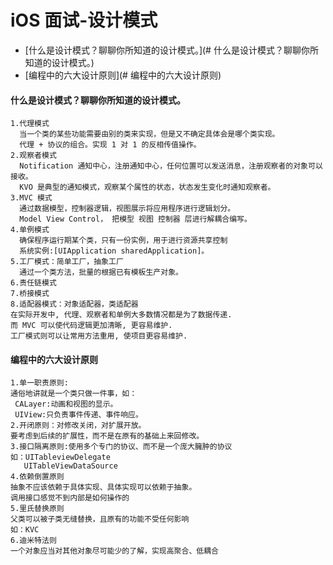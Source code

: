 # iOS 面试-设计模式

- [什么是设计模式？聊聊你所知道的设计模式。](# 什么是设计模式？聊聊你所知道的设计模式。)
- [编程中的六大设计原则](# 编程中的六大设计原则)

#### 什么是设计模式？聊聊你所知道的设计模式。
```
1.代理模式
  当一个类的某些功能需要由别的类来实现，但是又不确定具体会是哪个类实现。
  代理 + 协议的组合。实现 1 对 1 的反相传值操作。
2.观察者模式
  Notification 通知中心，注册通知中心，任何位置可以发送消息，注册观察者的对象可以接收。
  KVO 是典型的通知模式，观察某个属性的状态，状态发生变化时通知观察者。
3.MVC 模式
  通过数据模型，控制器逻辑，视图展示将应用程序进行逻辑划分。
  Model View Control， 把模型 视图 控制器 层进行解耦合编写。
4.单例模式
  确保程序运行期某个类，只有一份实例，用于进行资源共享控制
  系统实例:[UIApplication sharedApplication]。
5.工厂模式：简单工厂，抽象工厂
  通过一个类方法，批量的根据已有模板生产对象。
6.责任链模式
7.桥接模式
8.适配器模式：对象适配器，类适配器
在实际开发中, 代理、观察者和单例大多数情况都是为了数据传递.
而 MVC 可以使代码逻辑更加清晰, 更容易维护.
工厂模式则可以让常用方法重用, 使项目更容易维护.
```
#### 编程中的六大设计原则
```
1.单一职责原则:  
通俗地讲就是一个类只做一件事，如：
 CALayer:动画和视图的显示。  
 UIView:只负责事件传递、事件响应。
2.开闭原则：对修改关闭，对扩展开放。   
要考虑到后续的扩展性，而不是在原有的基础上来回修改。 
3.接口隔离原则:使用多个专门的协议、而不是一个庞大臃肿的协议
如：UITableviewDelegate 
   UITableViewDataSource
4.依赖倒置原则
抽象不应该依赖于具体实现、具体实现可以依赖于抽象。
调用接口感觉不到内部是如何操作的   
5.里氏替换原则
父类可以被子类无缝替换，且原有的功能不受任何影响
如：KVC
6.迪米特法则
一个对象应当对其他对象尽可能少的了解，实现高聚合、低耦合
```
